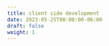 ```yaml
---
title: client side development
date: 2023-05-25T00:00:00-06:00
draft: false
weight: 1
---
```

